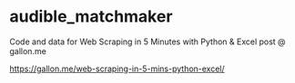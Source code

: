 # audible_matchmaker
Code and data for Web Scraping in 5 Minutes with Python &amp; Excel post @ gallon.me

https://gallon.me/web-scraping-in-5-mins-python-excel/
